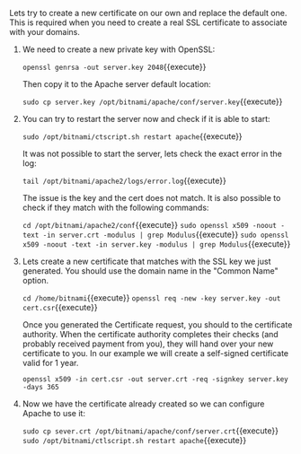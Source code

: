 Lets try to create a new certificate on our own and replace the default one. This is required when you need to create a real SSL certificate to associate with your domains.

1. We need to create a new private key with OpenSSL:

    `openssl genrsa -out server.key 2048`{{execute}}
    
    Then copy it to the Apache server default location:
    
    `sudo cp server.key /opt/bitnami/apache/conf/server.key`{{execute}}
    
2. You can try to restart the server now and check if it is able to start:

    `sudo /opt/bitnami/ctscript.sh restart apache`{{execute}}
    
    It was not possible to start the server, lets check the exact error in the log:
    
    `tail /opt/bitnami/apache2/logs/error.log`{{execute}}
    
    The issue is the key and the cert does not match. It is also possible to check if they match with the following commands:
    
    `cd /opt/bitnami/apache2/conf`{{execute}}
    `sudo openssl x509 -noout -text -in server.crt -modulus | grep Modulus`{{execute}}
    `sudo openssl x509 -noout -text -in server.key -modulus | grep Modulus`{{execute}}
    
    
3. Lets create a new certificate that matches with the SSL key we just generated. You should use the domain name in the "Common Name" option.

    `cd /home/bitnami`{{execute}}
    `openssl req -new -key server.key -out cert.csr`{{execute}}
    
    Once you generated the Certificate request, you should to the certificate authority. When the certificate authority completes their checks (and probably received payment from you), they will hand over your new certificate to you. In our example we will create a self-signed certificate valid for 1 year.
    
    `openssl x509 -in cert.csr -out server.crt -req -signkey server.key -days 365`
    
4. Now we have the certificate already created so we can configure Apache to use it:

    `sudo cp sever.crt /opt/bitnami/apache/conf/server.crt`{{execute}}
    `sudo /opt/bitnami/ctlscript.sh restart apache`{{execute}}
    
    
